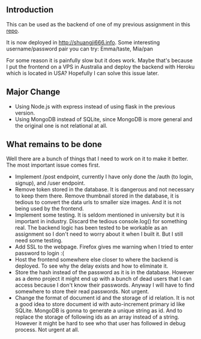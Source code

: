 ## Introduction
This can be used as the backend of one of my previous assignment in this [repo](https://github.com/zyucong/instacram).

It is now deployed in http://shuangji666.info. Some interesting username/password pair you can try: Emma/taste, Mia/pan

For some reason it is painfully slow but it does work. Maybe that's because I put the frontend on a VPS in Australia and deploy the backend with Heroku which is located in USA? Hopefully I can solve this issue later.

## Major Change
* Using Node.js with express instead of using flask in the previous version.
* Using MongoDB instead of SQLite, since MongoDB is more general and the original one is not relational at all. 

## What remains to be done
Well there are a bunch of things that I need to work on it to make it better. The most important issue comes first.

* Implement /post endpoint, currently I have only done the /auth (to login, signup), and /user endpoint.
* Remove token stored in the database. It is dangerous and not necessary to keep them there. Remove thumbnail stored in the database, it is tedious to convert the data urls to smaller size images. And it is not being used by the frontend.
* Implement some testing. It is seldom mentioned in university but it is important in industry. Discard the tedious console.log() for something real. The backend logic has been tested to be workable as an assignment so I don't need to worry about it when I built it. But I still need some testing.
* Add SSL to the webpage. Firefox gives me warning when I tried to enter password to login :(
* Host the frontend somewhere else closer to where the backend is deployed. To see why the delay exists and how to eliminate it.
* Store the hash instead of the password as it is in the database. However as a demo project it might end up with a bunch of dead users that I can access because I don't know their passwords. Anyway I will have to find somewhere to store their read passwords. Not urgent.
* Change the format of document id and the storage of id relation. It is not a good idea to store document id with auto-increment primary id like SQLite. MongoDB is gonna to generate a unique string as id. And to replace the storage of following ids as an array instead of a string. However it might be hard to see who that user has followed in debug process. Not urgent at all.
